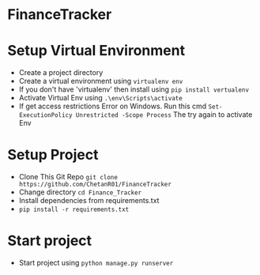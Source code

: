 # FinanceTracker

# Setup Virtual Environment
* Create a project directory
* Create a virtual environment using `virtualenv env`
* If you don't have 'virtualenv' then install using `pip install vertualenv`
* Activate Virtual Env using `.\env\Scripts\activate`
* If get access restrictions Error on Windows. Run this cmd `Set-ExecutionPolicy Unrestricted -Scope Process` The try again to activate Env

# Setup Project
* Clone This Git Repo `git clone https://github.com/ChetanR01/FinanceTracker`
* Change directory `cd Finance_Tracker`
* Install dependencies from requirements.txt
* `pip install -r requirements.txt`

# Start project
* Start project using `python manage.py runserver`
